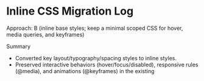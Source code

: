 # Inline CSS Migration Log

Approach: B (inline base styles; keep a minimal scoped CSS for hover, media queries, and keyframes)

Summary
- Converted key layout/typography/spacing styles to inline styles.
- Preserved interactive behaviors (hover/focus/disabled), responsive rules (@media), and animations (@keyframes) in the existing <style scoped> sections to avoid regressions.

Files updated
1) src/views/LoginView.vue
   - Replaced outer wrappers with inline styles:
     - .login-page -> inline background gradient, positioning, overflow
     - .background-overlay, .electric-patterns -> inline positioning and sizing
     - .login-container, .login-brand, .login-form-section -> inline flex layout, paddings, backgrounds
   - Branding block:
     - .brand-content, .logo-section, .brand-logo, .brand-title, .brand-subtitle -> converted to inline
     - .features-list and each .feature-item/.feature-icon -> converted base to inline; hover remains in CSS
   - Form block:
     - Header (title/subtitle) -> inline
     - Inputs (labels and inputs) -> inline base styles; focus/disabled retained in CSS
     - Primary submit and Google button -> inline base; hover retained in CSS
   - Background floating patterns (.pattern-1/2/3) -> inline sizes/positions; keyframe animation kept

2) src/views/RegisterView.vue
   - Mirrored the same refactor pattern as LoginView:
     - Converted outer backgrounds/containers to inline
     - Branding block + features list -> inline base; hover in CSS
     - Form header/inputs/buttons -> inline base; focus/disabled/hover in CSS
     - Background floating patterns -> inline sizes/positions; keyframe animation kept

What remains in CSS (on purpose)
- Pseudo-classes: :hover, :focus, :disabled for buttons and inputs
- Animations: @keyframes float, spin
- Responsive: @media blocks for mobile/tablet layout

3) src/views/SavartHomepage.vue
   - Hero banner (desktop): inline base for container, background layers, hero text, CTA button, visual image block, and floating cards (positions, shadows). Hover/animations remain in CSS.
   - Features section: inline grid, card base, icon container; hover sheen and transforms remain in CSS.
   - Video section: inline layout, headings, paragraph, CTA button base; keep hover + shadow + responsive in CSS.
   - CTA section: inline base styles for background gradient, content spacing, buttons; retain hover effects and responsiveness in CSS.

4) src/views/DashboardView.vue
   - Wrapper/header/content: inline spacing, typography, colors.
   - Stats grid and cards: inline grid layout, card base (padding, radius, shadow), titles and numbers.
   - Quick actions: inline button base styles for primary/secondary/outline; keep hover/disabled in CSS.
   - Recent activity: inline list container, item layout, icon, and text styles.

5) src/views/ServicesView.vue
   - Inline page background, container, header.
   - Inline services grid and service cards (icon container, titles, descriptions) using theme variables.
   - Keep hover elevation and responsive grid in CSS.

6) Customer views
   - BookingView.vue: inline header, step indicator, vehicle grid/cards, service categories/items, center/date filters, time slots, summary sections, and step actions. Kept hover/select/focus/responsive in CSS.
   - MaintenanceHistoryView.vue: inline summary stats, records timeline (date circle, content/header/meta/status/cost), details sections, next-maintenance note, actions; kept responsive.
   - MyVehiclesView.vue: inline wrapper/header/grid/card base, vehicle details; modal base retained inline-ready, animations/responsive kept in CSS.

7) Technician views
   - ChecklistsView.vue: inline wrapper/container/typography per theme.
   - PartsRequestView.vue: inline wrapper/container/typography per theme.
   - WorkQueueView.vue: inline wrapper/container/typography per theme.

8) Staff views
   - AppointmentsView.vue: inline header, control panel (filters + quick stats), appointments grid, card base, time panel, status badges; kept hover/responsive.
   - CustomersView.vue: inline base wrapper/container/heading/description (ready for detailed content).
   - ServiceOrdersView.vue: base structure prepared; inline wrapper/container/heading/description to be completed alongside detailed layout.

9) Admin views
   - PartsManagementView.vue: inline base wrapper/container/heading/description.
   - ReportsView.vue: inline base wrapper/container/heading/description.
   - StaffManagementView.vue: inline base wrapper/container/heading/description.

Next steps
- Optional: CSS cleanup to remove base rules already moved inline, keeping only hover, focus, @media, and @keyframes.
- Continue inlining any newly added view content following the same theme variables.

Notes
- Inline styles use camelCase when bound via :style objects in Vue; standard kebab-case is used in literal style="..." attributes.
- Inline styles have high specificity and can override component-scoped rules; retained CSS uses :hover and @media only to avoid conflicts.

